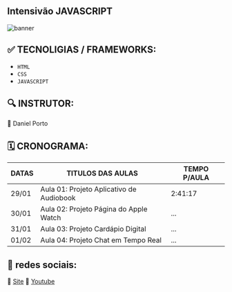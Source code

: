 ## Intensivão JAVASCRIPT 

![banner](https://github.com/darneees/Intensiv-o-JAVASCRIPT/assets/79709843/7c0046e4-5eac-4b7e-b4b4-8ee453711d2b)


## :white_check_mark: TECNOLIGIAS / FRAMEWORKS:
- ``HTML``
- ``CSS``
- ``JAVASCRIPT``

## :mag: INSTRUTOR:

:100: Daniel Porto

## :spiral_calendar: CRONOGRAMA:

| DATAS  | TITULOS DAS AULAS | TEMPO P/AULA |
| ------------- | ------------- | ------------- |
| 29/01  | Aula 01: Projeto Aplicativo de Audiobook | 2:41:17 |
| 30/01  | Aula 02: Projeto Página do Apple Watch | ... |
| 31/01  | Aula 03: Projeto Cardápio Digital | ... |
| 01/02  | Aula 04: Projeto Chat em Tempo Real | ... |

## :link: redes sociais:

:triangular_flag_on_post: [Site](https://www.hashtagtreinamentos.com/)
:triangular_flag_on_post: [Youtube](https://www.youtube.com/@HashtagProgramacao/featured)


